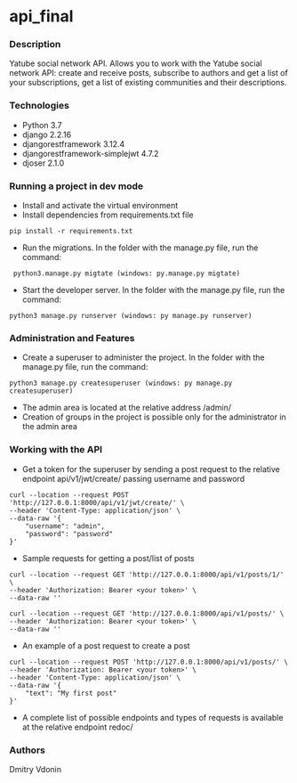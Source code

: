 # api_final
### Description
Yatube social network API. Allows you to work with the Yatube social network API: create and receive posts, subscribe to authors and get a list of your subscriptions, get a list of existing communities and their descriptions.
### Technologies
- Python 3.7
- django 2.2.16
- djangorestframework 3.12.4
- djangorestframework-simplejwt 4.7.2
- djoser 2.1.0
### Running a project in dev mode
- Install and activate the virtual environment
- Install dependencies from requirements.txt file
```
pip install -r requirements.txt
``` 
- Run the migrations. In the folder with the manage.py file, run the command:

```
 python3.manage.py migtate (windows: py.manage.py migtate)
 ```
- Start the developer server. In the folder with the manage.py file, run the command:

```
python3 manage.py runserver (windows: py manage.py runserver)
```
### Administration and Features
- Create a superuser to administer the project. In the folder with the manage.py file, run the command:

```
python3 manage.py createsuperuser (windows: py manage.py createsuperuser)
```
- The admin area is located at the relative address /admin/
- Creation of groups in the project is possible only for the administrator in the admin area
### Working with the API
- Get a token for the superuser by sending a post request to the relative endpoint api/v1/jwt/create/ passing username and password
```
curl --location --request POST 'http://127.0.0.1:8000/api/v1/jwt/create/' \
--header 'Content-Type: application/json' \
--data-raw '{
    "username": "admin",
    "password": "password"
}'
```
- Sample requests for getting a post/list of posts
```
curl --location --request GET 'http://127.0.0.1:8000/api/v1/posts/1/' \
--header 'Authorization: Bearer <your token>' \
--data-raw ''
```
```
curl --location --request GET 'http://127.0.0.1:8000/api/v1/posts/' \
--header 'Authorization: Bearer <your token>' \
--data-raw ''
```
- An example of a post request to create a post
```
curl --location --request POST 'http://127.0.0.1:8000/api/v1/posts/' \
--header 'Authorization: Bearer <your token>' \
--header 'Content-Type: application/json' \
--data-raw '{
    "text": "My first post"
}'
```
- A complete list of possible endpoints and types of requests is available at the relative endpoint redoc/


### Authors
Dmitry Vdonin


